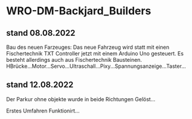 # WRO-DM-Backjard_Builders

stand 08.08.2022
---
Bau des neuen Farzeuges:
Das neue Fahrzeug wird statt mit einen Fischertechnik TXT Controller jetzt mit einem Arduino Uno gesteuert. Es besteht allerdings auch aus Fischertechnik Bausteinen. HBrücke...Motor...Servo...Ultraschall...Pixy...Spannungsanzeige...Taster...

stand 12.08.2022
---
Der Parkur ohne objekte wurde in beide Richtungen Gelöst...

Erstes Umfahren Funktionirt...